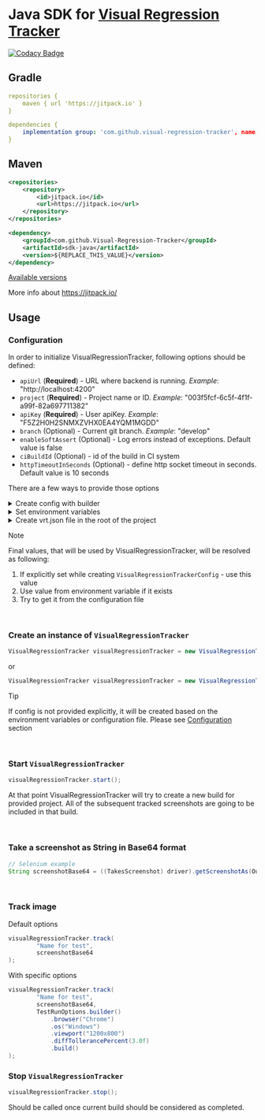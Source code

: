 # Java SDK for [Visual Regression Tracker](https://github.com/Visual-Regression-Tracker/Visual-Regression-Tracker)
[![Codacy Badge](https://app.codacy.com/project/badge/Grade/79dcd96f2be04992bc1059cad60e2e04)](https://www.codacy.com/gh/Visual-Regression-Tracker/sdk-java?utm_source=github.com&amp;utm_medium=referral&amp;utm_content=Visual-Regression-Tracker/sdk-java&amp;utm_campaign=Badge_Grade)

## Gradle

```yml
repositories {
    maven { url 'https://jitpack.io' }
}
```

```yml
dependencies {
    implementation group: 'com.github.visual-regression-tracker', name: 'sdk-java', version: '${REPLACE_THIS_VALUE}'
}
```

## Maven

```xml
<repositories>
    <repository>
        <id>jitpack.io</id>
        <url>https://jitpack.io</url>
    </repository>
</repositories>
```

```xml
<dependency>
    <groupId>com.github.Visual-Regression-Tracker</groupId>
    <artifactId>sdk-java</artifactId>
    <version>${REPLACE_THIS_VALUE}</version>
</dependency>
```
[Available versions](https://github.com/Visual-Regression-Tracker/sdk-java/releases)

More info about https://jitpack.io/

## Usage

### Configuration
In order to initialize VisualRegressionTracker, following options should be defined:

* `apiUrl` (**Required**) - URL where backend is running. _Example_: "http://localhost:4200"
* `project` (**Required**) - Project name or ID. _Example_: "003f5fcf-6c5f-4f1f-a99f-82a697711382"
* `apiKey` (**Required**) - User apiKey. _Example_: "F5Z2H0H2SNMXZVHX0EA4YQM1MGDD"
* `branch` (Optional) - Current git branch. _Example_: "develop"
* `enableSoftAssert` (Optional) - Log errors instead of exceptions. Default value is false
* `ciBuildId` (Optional) - id of the build in CI system
* `httpTimeoutInSeconds` (Optional) - define http socket timeout in seconds. Default value is 10 seconds

 There are a few ways to provide those options

<details>

<summary>Create config with builder</summary>

```java
VisualRegressionTrackerConfig config = VisualRegressionTrackerConfig.builder()
                .apiUrl("http://localhost:4200")
                .apiKey("F5Z2H0H2SNMXZVHX0EA4YQM1MGDD")
                .project("003f5fcf-6c5f-4f1f-a99f-82a697711382")
                .enableSoftAssert(true)
                .branchName("develop")
                .build();
```

</details>

<details>

<summary>Set environment variables</summary>

```
export VRT_APIURL=http://localhost:4200
export VRT_APIKEY=F5Z2H0H2SNMXZVHX0EA4YQM1MGDD
export VRT_PROJECT=003f5fcf-6c5f-4f1f-a99f-82a697711382
export VRT_BRANCHNAME=develop
export VRT_ENABLESOFTASSERT=true
export VRT_CIBUILDID=40bdba4
export VRT_HTTPTIMEOUTINSECONDS=15

```

</details>

<details>

<summary>Create vrt.json file in the root of the project</summary>

```json
{
  "apiUrl": "[http://162.243.161.172:4200](http://localhost:4200)",
  "project": "003f5fcf-6c5f-4f1f-a99f-82a697711382",
  "apiKey": "F5Z2H0H2SNMXZVHX0EA4YQM1MGDD",
  "branchName": "develop",
  "enableSoftAssert": false,
  "ciBuildId": "40bdba4"
}

```

</details>

> [!NOTE]
> Final values, that will be used by VisualRegressionTracker, will be resolved as following:
> 1. If explicitly set while creating `VisualRegressionTrackerConfig` - use this value
> 2. Use value from environment variable if it exists
> 3. Try to get it from the configuration file

<br />


### Create an instance of `VisualRegressionTracker`

```java
VisualRegressionTracker visualRegressionTracker = new VisualRegressionTracker(config);
```

or

```java
VisualRegressionTracker visualRegressionTracker = new VisualRegressionTracker();
```

> [!TIP]
> If config is not provided explicitly, it will be created based on the environment variables or configuration file. Please see [Configuration](README.md#configuration) section

<br />

### Start `VisualRegressionTracker`

```java
visualRegressionTracker.start();
```

At that point VisualRegressionTracker will try to create a new build for provided project. All of the subsequent tracked screenshots are going to be included in that build.

<br />

### Take a screenshot as String in Base64 format

```java
// Selenium example
String screenshotBase64 = ((TakesScreenshot) driver).getScreenshotAs(OutputType.BASE64);
```

<br />

### Track image

Default options

```java
visualRegressionTracker.track(
        "Name for test",
        screenshotBase64
);
```

With specific options 

```java
visualRegressionTracker.track(
        "Name for test",
        screenshotBase64,
        TestRunOptions.builder()
            .browser("Chrome")
            .os("Windows")
            .viewport("1200x800")
            .diffTollerancePercent(3.0f)
            .build()
);
```


### Stop `VisualRegressionTracker`

```java
visualRegressionTracker.stop();
```

Should be called once current build should be considered as completed.
